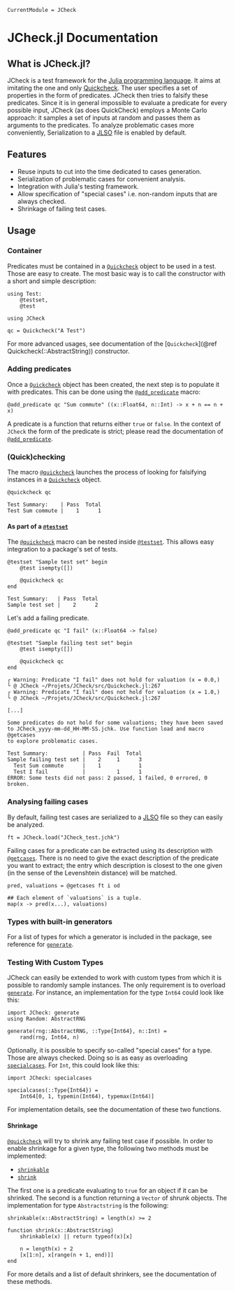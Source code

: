 ```@meta
CurrentModule = JCheck
```

# JCheck.jl Documentation

## What is JCheck.jl?
JCheck is a test framework for the [Julia programming
language](https://julialang.org/). It aims at imitating the one and only
[Quickcheck](https://github.com/nick8325/quickcheck). The user specifies a set
of properties in the form of predicates. JCheck then tries to falsify these
predicates. Since it is in general impossible to evaluate a predicate for every
possible input, JCheck (as does QuickCheck) employs a Monte Carlo approach: it
samples a set of inputs at random and passes them as arguments to the
predicates. To analyze problematic cases more conveniently, Serialization to a
[JLSO](https://github.com/invenia/JLSO.jl) file is enabled by default.

## Features
- Reuse inputs to cut into the time dedicated to cases generation.
- Serialization of problematic cases for convenient analysis.
- Integration with Julia's testing framework.
- Allow specification of "special cases" i.e. non-random inputs that are always
  checked.
- Shrinkage of failing test cases.

## Usage
### Container
Predicates must be contained in a [`Quickcheck`](@ref) object to be used in a
test. Those are easy to create. The most basic way is to call the constructor
with a short and simple description:

``` @setup example_index
using Test:
    @testset,
    @test

using JCheck
```

``` @example example_index
qc = Quickcheck("A Test")
```

For more advanced usages, see documentation of the [`Quickcheck`](@ref
Quickcheck(::AbstractString)) constructor.

### Adding predicates
Once a [`Quickcheck`](@ref) object has been created, the next step is
to populate it with predicates. This can be done using the
[`@add_predicate`](@ref) macro:

``` @example example_index
@add_predicate qc "Sum commute" ((x::Float64, n::Int) -> x + n == n + x)
```

A predicate is a function that returns either `true` or `false`. In
the context of `JCheck` the form of the predicate is strict;
please read the documentation of [`@add_predicate`](@ref).

### (Quick)checking
The macro [`@quickcheck`](@ref) launches the process of looking for
falsifying instances in a [`Quickcheck`](@ref) object.

``` @jldoctest
@quickcheck qc

Test Summary:    | Pass  Total
Test Sum commute |    1      1
```

#### As part of a [`@testset`](https://docs.julialang.org/en/v1/stdlib/Test/#Test.@testset)
The [`@quickcheck`](@ref) macro can be nested inside
[`@testset`](https://docs.julialang.org/en/v1/stdlib/Test/#Test.@testset).
This allows easy integration to a package's set of tests.

``` @jldoctest
@testset "Sample test set" begin
    @test isempty([])

    @quickcheck qc
end

Test Summary:   | Pass  Total
Sample test set |    2      2
```

Let's add a failing predicate.

``` @jldoctest example_index
@add_predicate qc "I fail" (x::Float64 -> false)

@testset "Sample failing test set" begin
    @test isempty([])

    @quickcheck qc
end

┌ Warning: Predicate "I fail" does not hold for valuation (x = 0.0,)
└ @ JCheck ~/Projets/JCheck/src/Quickcheck.jl:267
┌ Warning: Predicate "I fail" does not hold for valuation (x = 1.0,)
└ @ JCheck ~/Projets/JCheck/src/Quickcheck.jl:267

[...]

Some predicates do not hold for some valuations; they have been saved
to JCheck_yyyy-mm-dd_HH-MM-SS.jchk. Use function load and macro @getcases
to explore problematic cases.

Test Summary:           | Pass  Fail  Total
Sample failing test set |    2     1      3
  Test Sum commute      |    1            1
  Test I fail           |          1      1
ERROR: Some tests did not pass: 2 passed, 1 failed, 0 errored, 0 broken.
```

### Analysing failing cases
By default, failing test cases are serialized to a
[JLSO](https://github.com/invenia/JLSO.jl) file so they can easily be
analyzed.

``` @example example_index
ft = JCheck.load("JCheck_test.jchk")
```

Failing cases for a predicate can be extracted using its description with
[`@getcases`](@ref). There is no need to give the exact description of the
predicate you want to extract; the entry which description is closest to the one
given (in the sense of the Levenshtein distance) will be matched.

``` @example example_index
pred, valuations = @getcases ft i od

## Each element of `valuations` is a tuple.
map(x -> pred(x...), valuations)
```

### Types with built-in generators
For a list of types for which a generator is included in the package,
see reference for [`generate`](@ref).

### Testing With Custom Types
JCheck can easily be extended to work with custom types from which it
is possible to randomly sample instances. The only requirement is to
overload [`generate`](@ref). For instance, an implementation for the type
`Int64` could look like this:

``` @example example_index
import JCheck: generate
using Random: AbstractRNG

generate(rng::AbstractRNG, ::Type{Int64}, n::Int) =
    rand(rng, Int64, n)
```

Optionally, it is possible to specify so-called "special cases" for a
type. Those are always checked. Doing so is as easy as overloading
[`specialcases`](@ref). For `Int`, this could look like this:

``` @example
import JCheck: specialcases

specialcases(::Type{Int64}) =
    Int64[0, 1, typemin(Int64), typemax(Int64)]
```

For implementation details, see the documentation of these two functions.

#### Shrinkage
[`@quickcheck`](@ref) will try to shrink any failing test case if
possible. In order to enable shrinkage for a given type, the following
two methods must be implemented:
- [`shrinkable`](@ref)
- [`shrink`](@ref)

The first one is a predicate evaluating to `true` for an object if it
can be shrinked. The second is a function returning a `Vector` of
shrunk objects. The implementation for type `Abstractstring` is the
following:

``` @example
shrinkable(x::AbstractString) = length(x) >= 2

function shrink(x::AbstractString)
    shrinkable(x) || return typeof(x)[x]

    n = length(x) ÷ 2
    [x[1:n], x[range(n + 1, end)]]
end
```

For more details and a list of default shrinkers, see the
documentation of these methods.
